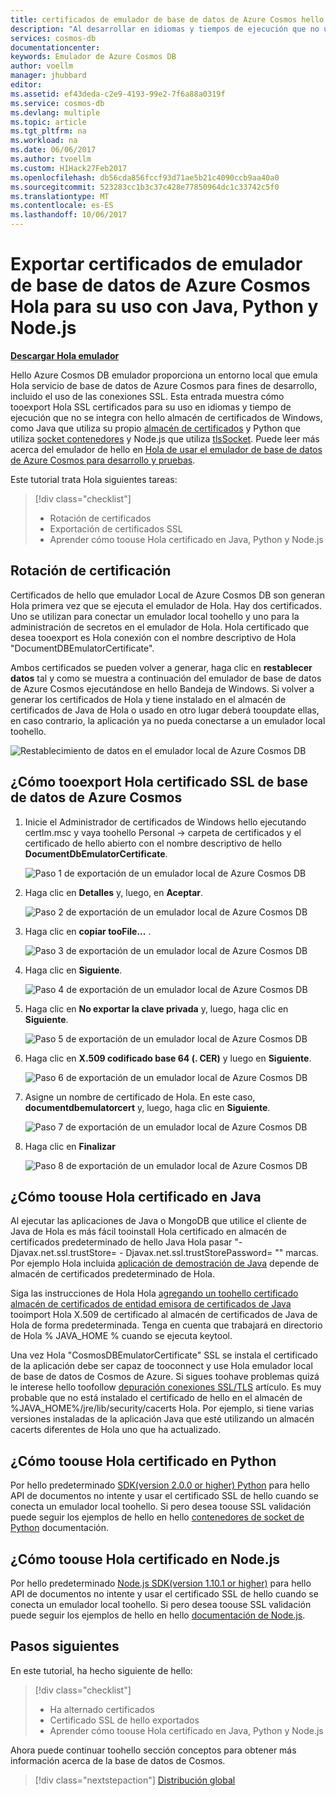 ```yaml
---
title: certificados de emulador de base de datos de Azure Cosmos hello aaaExport | Documentos de Microsoft
description: "Al desarrollar en idiomas y tiempos de ejecución que no utilizan el almacén de certificados de Windows hello necesitará tooexport y administrar los certificados SSL de Hola. Esta publicación proporciona instrucciones detalladas para ello."
services: cosmos-db
documentationcenter: 
keywords: Emulador de Azure Cosmos DB
author: voellm
manager: jhubbard
editor: 
ms.assetid: ef43deda-c2e9-4193-99e2-7f6a88a0319f
ms.service: cosmos-db
ms.devlang: multiple
ms.topic: article
ms.tgt_pltfrm: na
ms.workload: na
ms.date: 06/06/2017
ms.author: tvoellm
ms.custom: H1Hack27Feb2017
ms.openlocfilehash: db56cda856fccf93d71ae5b21c4090ccb9aa40a0
ms.sourcegitcommit: 523283cc1b3c37c428e77850964dc1c33742c5f0
ms.translationtype: MT
ms.contentlocale: es-ES
ms.lasthandoff: 10/06/2017
---
```

# <a name="export-hello-azure-cosmos-db-emulator-certificates-for-use-with-java-python-and-nodejs"></a>Exportar certificados de emulador de base de datos de Azure Cosmos Hola para su uso con Java, Python y Node.js

[**Descargar Hola emulador**](https://aka.ms/cosmosdb-emulator)

Hello Azure Cosmos DB emulador proporciona un entorno local que emula Hola servicio de base de datos de Azure Cosmos para fines de desarrollo, incluido el uso de las conexiones SSL. Esta entrada muestra cómo tooexport Hola SSL certificados para su uso en idiomas y tiempo de ejecución que no se integra con hello almacén de certificados de Windows, como Java que utiliza su propio [almacén de certificados](https://docs.oracle.com/cd/E19830-01/819-4712/ablqw/index.html) y Python que utiliza [socket contenedores](https://docs.python.org/2/library/ssl.html) y Node.js que utiliza [tlsSocket](https://nodejs.org/api/tls.html#tls_tls_connect_options_callback). Puede leer más acerca del emulador de hello en [Hola de usar el emulador de base de datos de Azure Cosmos para desarrollo y pruebas](./local-emulator.md).

Este tutorial trata Hola siguientes tareas:

> [!div class="checklist"]
> * Rotación de certificados
> * Exportación de certificados SSL
> * Aprender cómo toouse Hola certificado en Java, Python y Node.js

## <a name="certification-rotation"></a>Rotación de certificación

Certificados de hello que emulador Local de Azure Cosmos DB son generan Hola primera vez que se ejecuta el emulador de Hola. Hay dos certificados. Uno se utilizan para conectar un emulador local toohello y uno para la administración de secretos en el emulador de Hola. Hola certificado que desea tooexport es Hola conexión con el nombre descriptivo de Hola "DocumentDBEmulatorCertificate".

Ambos certificados se pueden volver a generar, haga clic en **restablecer datos** tal y como se muestra a continuación del emulador de base de datos de Azure Cosmos ejecutándose en hello Bandeja de Windows. Si volver a generar los certificados de Hola y tiene instalado en el almacén de certificados de Java de Hola o usado en otro lugar deberá tooupdate ellas, en caso contrario, la aplicación ya no pueda conectarse a un emulador local toohello.

![Restablecimiento de datos en el emulador local de Azure Cosmos DB](./media/local-emulator-export-ssl-certificates/database-local-emulator-reset-data.png)

## <a name="how-tooexport-hello-azure-cosmos-db-ssl-certificate"></a>¿Cómo tooexport Hola certificado SSL de base de datos de Azure Cosmos

1. Inicie el Administrador de certificados de Windows hello ejecutando certlm.msc y vaya toohello Personal -> carpeta de certificados y el certificado de hello abierto con el nombre descriptivo de hello **DocumentDbEmulatorCertificate**.

    ![Paso 1 de exportación de un emulador local de Azure Cosmos DB](./media/local-emulator-export-ssl-certificates/database-local-emulator-export-step-1.png)

2. Haga clic en **Detalles** y, luego, en **Aceptar**.

    ![Paso 2 de exportación de un emulador local de Azure Cosmos DB](./media/local-emulator-export-ssl-certificates/database-local-emulator-export-step-2.png)

3. Haga clic en **copiar tooFile...** .

    ![Paso 3 de exportación de un emulador local de Azure Cosmos DB](./media/local-emulator-export-ssl-certificates/database-local-emulator-export-step-3.png)

4. Haga clic en **Siguiente**.

    ![Paso 4 de exportación de un emulador local de Azure Cosmos DB](./media/local-emulator-export-ssl-certificates/database-local-emulator-export-step-4.png)

5. Haga clic en **No exportar la clave privada** y, luego, haga clic en **Siguiente**.

    ![Paso 5 de exportación de un emulador local de Azure Cosmos DB](./media/local-emulator-export-ssl-certificates/database-local-emulator-export-step-5.png)

6. Haga clic en **X.509 codificado base 64 (. CER)** y luego en **Siguiente**.

    ![Paso 6 de exportación de un emulador local de Azure Cosmos DB](./media/local-emulator-export-ssl-certificates/database-local-emulator-export-step-6.png)

7. Asigne un nombre de certificado de Hola. En este caso, **documentdbemulatorcert** y, luego, haga clic en **Siguiente**.

    ![Paso 7 de exportación de un emulador local de Azure Cosmos DB](./media/local-emulator-export-ssl-certificates/database-local-emulator-export-step-7.png)

8. Haga clic en **Finalizar**

    ![Paso 8 de exportación de un emulador local de Azure Cosmos DB](./media/local-emulator-export-ssl-certificates/database-local-emulator-export-step-8.png)

## <a name="how-toouse-hello-certificate-in-java"></a>¿Cómo toouse Hola certificado en Java

Al ejecutar las aplicaciones de Java o MongoDB que utilice el cliente de Java de Hola es más fácil tooinstall Hola certificado en almacén de certificados predeterminado de hello Java Hola pasar "-Djavax.net.ssl.trustStore=<keystore> - Djavax.net.ssl.trustStorePassword= "<password>" marcas. Por ejemplo Hola incluida [aplicación de demostración de Java](https://localhost:8081/_explorer/index.html) depende de almacén de certificados predeterminado de Hola.

Siga las instrucciones de Hola Hola [agregando un toohello certificado almacén de certificados de entidad emisora de certificados de Java](https://docs.microsoft.com/azure/java-add-certificate-ca-store) tooimport Hola X.509 de certificado al almacén de certificados de Java de Hola de forma predeterminada. Tenga en cuenta que trabajará en directorio de Hola % JAVA_HOME % cuando se ejecuta keytool.

Una vez Hola "CosmosDBEmulatorCertificate" SSL se instala el certificado de la aplicación debe ser capaz de tooconnect y use Hola emulador local de base de datos de Cosmos de Azure. Si sigues toohave problemas quizá le interese hello toofollow [depuración conexiones SSL/TLS](http://docs.oracle.com/javase/7/docs/technotes/guides/security/jsse/ReadDebug.html) artículo. Es muy probable que no está instalado el certificado de hello en el almacén de %JAVA_HOME%/jre/lib/security/cacerts Hola. Por ejemplo, si tiene varias versiones instaladas de la aplicación Java que esté utilizando un almacén cacerts diferentes de Hola uno que ha actualizado.

## <a name="how-toouse-hello-certificate-in-python"></a>¿Cómo toouse Hola certificado en Python

Por hello predeterminado [SDK(version 2.0.0 or higher) Python](documentdb-sdk-python.md) para hello API de documentos no intente y usar el certificado SSL de hello cuando se conecta un emulador local toohello. Si pero desea toouse SSL validación puede seguir los ejemplos de hello en hello [contenedores de socket de Python](https://docs.python.org/2/library/ssl.html) documentación.

## <a name="how-toouse-hello-certificate-in-nodejs"></a>¿Cómo toouse Hola certificado en Node.js

Por hello predeterminado [Node.js SDK(version 1.10.1 or higher)](documentdb-sdk-node.md) para hello API de documentos no intente y usar el certificado SSL de hello cuando se conecta un emulador local toohello. Si pero desea toouse SSL validación puede seguir los ejemplos de hello en hello [documentación de Node.js](https://nodejs.org/api/tls.html#tls_tls_connect_options_callback).

## <a name="next-steps"></a>Pasos siguientes

En este tutorial, ha hecho siguiente de hello:

> [!div class="checklist"]
> * Ha alternado certificados
> * Certificado SSL de hello exportados
> * Aprender cómo toouse Hola certificado en Java, Python y Node.js

Ahora puede continuar toohello sección conceptos para obtener más información acerca de la base de datos de Cosmos.

> [!div class="nextstepaction"]
> [Distribución global](distribute-data-globally.md) 
